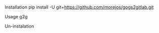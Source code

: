 Installation
pip install -U git+https://github.com/morejos/gogs2gitlab.git

Usage
g2g

Un-instalation